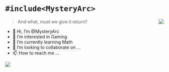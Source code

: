 
# ```#include<MysteryArc>```

<a href="https://github.com/anuraghazra/convoychat">
  <img align="right" src="https://github-readme-stats.vercel.app/api/top-langs/?username=MysteryArc&theme=buefy" />
</a>

>And what, must we give it return?
>
- 👋 Hi, I’m @MysteryArc
- 👀 I’m interested in Gaming
- 🌱 I’m currently learning Math
- 💞️ I’m looking to collaborate on ...
- 📫 How to reach me ...

<a href="https://github.com/anuraghazra/github-readme-stats">
  <img align="centre" src="https://github-readme-stats.vercel.app/api?username=MysteryArc&theme=buefy&show_icons=true" />
</a>

<!---
MysteryArc/MysteryArc is a ✨ special ✨ repository because its `README.md` (this file) appears on your GitHub profile.
You can click the Preview link to take a look at your changes.
--->
